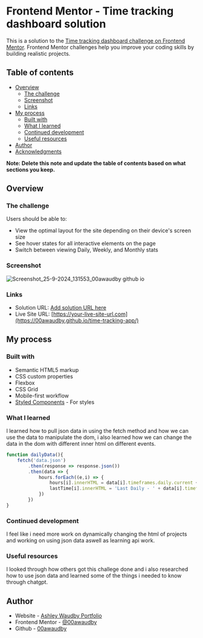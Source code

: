 # Frontend Mentor - Time tracking dashboard solution

This is a solution to the [Time tracking dashboard challenge on Frontend Mentor](https://www.frontendmentor.io/challenges/time-tracking-dashboard-UIQ7167Jw). Frontend Mentor challenges help you improve your coding skills by building realistic projects. 

## Table of contents

- [Overview](#overview)
  - [The challenge](#the-challenge)
  - [Screenshot](#screenshot)
  - [Links](#links)
- [My process](#my-process)
  - [Built with](#built-with)
  - [What I learned](#what-i-learned)
  - [Continued development](#continued-development)
  - [Useful resources](#useful-resources)
- [Author](#author)
- [Acknowledgments](#acknowledgments)

**Note: Delete this note and update the table of contents based on what sections you keep.**

## Overview

### The challenge

Users should be able to:

- View the optimal layout for the site depending on their device's screen size
- See hover states for all interactive elements on the page
- Switch between viewing Daily, Weekly, and Monthly stats

### Screenshot



![Screenshot_25-9-2024_131553_00awaudby github io](https://github.com/user-attachments/assets/6329d28d-2517-42ff-8d4d-485c844fb78c)

### Links

- Solution URL: [Add solution URL here](https://your-solution-url.com)
- Live Site URL: [https://your-live-site-url.com](https://00awaudby.github.io/time-tracking-app/)

## My process

### Built with

- Semantic HTML5 markup
- CSS custom properties
- Flexbox
- CSS Grid
- Mobile-first workflow
- [Styled Components](https://styled-components.com/) - For styles

### What I learned

I learned how to pull json data in using the fetch method and how we can use the data to manipulate the dom, i also learned how we can change the data in the dom with different inner html on different events.

```js
function dailyData(){
    fetch('data.json')
        .then(response => response.json())
        .then(data => {
            hours.forEach((e,i) => {
                hours[i].innerHTML = data[i].timeframes.daily.current + 'hrs';
                lastTime[i].innerHTML = 'Last Daily - ' + data[i].timeframes.daily.previous + 'hrs';
            })
        })
}
```


### Continued development

I feel like i need more work on dynamically changing the html of projects and working on using json data aswell as learning api work.



### Useful resources

I looked through how others got this challege done and i also researched how to use json data and learned some of the things i needed to know through chatgpt.



## Author

- Website - [Ashley Waudby Portfolio]([https://www.your-site.com](https://00awaudby.github.io/Portfolio/))
- Frontend Mentor - [@00awaudby]([https://www.frontendmentor.io/profile/yourusername](https://www.frontendmentor.io/profile/00awaudby))
- Github - [00awaudby]([https://www.twitter.com/yourusername](https://github.com/00awaudby))
